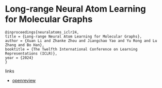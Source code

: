 # Long-range Neural Atom Learning for Molecular Graphs

```
@inproceedings{neuralatoms_iclr24,
title = {Long-range Neural Atom Learning for Molecular Graphs},
author = {Xuan Li and Zhanke Zhou and Jiangchao Yao and Yu Rong and Lu Zhang and Bo Han},
booktitle = {The Twelfth International Conference on Learning Representations (ICLR)},
year = {2024}
}
```

links
- [openreview](https://openreview.net/forum?id=CUfSCwcgqm)
